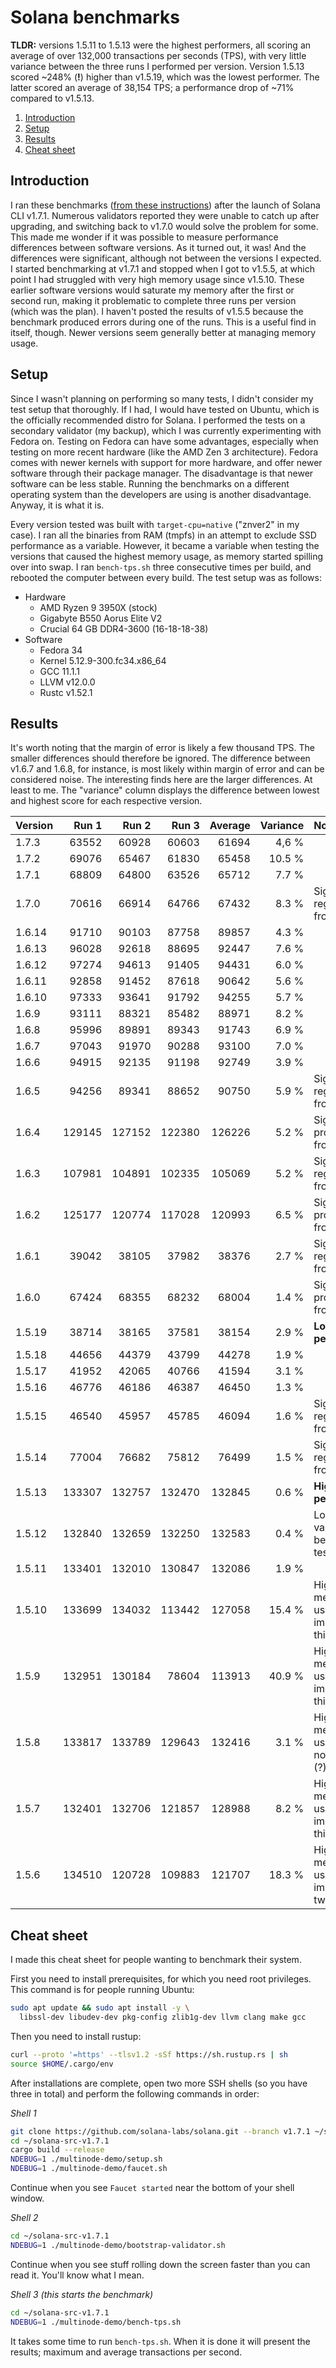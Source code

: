 
# Solana benchmarks

**TLDR:** versions 1.5.11 to 1.5.13 were the highest performers, all scoring an average of over 132,000 transactions per seconds (TPS), with very little variance between the three runs I performed per version. Version 1.5.13 scored ~248% (**!**) higher than v1.5.19, which was the lowest performer. The latter scored an average of 38,154 TPS; a performance drop of ~71% compared to v1.5.13.

 1. [Introduction](#introduction)
 2. [Setup](#setup)
 3. [Results](#results)
 4. [Cheat sheet](#cheat-sheet)

## Introduction

I ran these benchmarks ([from these instructions](https://docs.solana.com/cluster/bench-tps)) after the launch of Solana CLI v1.7.1. Numerous validators reported they were unable to catch up after upgrading, and switching back to v1.7.0 would solve the problem for some. This made me wonder if it was possible to measure performance differences between software versions. As it turned out, it was! And the differences were significant, although not between the versions I expected. I started benchmarking at v1.7.1 and stopped when I got to v1.5.5, at which point I had struggled with very high memory usage since v1.5.10. These earlier software versions would saturate my memory after the first or second run, making it problematic to complete three runs per version (which was the plan). I haven't posted the results of v1.5.5 because the benchmark produced errors during one of the runs. This is a useful find in itself, though. Newer versions seem generally better at managing memory usage.


## Setup

Since I wasn't planning on performing so many tests, I didn't consider my test setup that thoroughly. If I had, I would have tested on Ubuntu, which is the officially recommended distro for Solana. I performed the tests on a secondary validator (my backup), which I was currently experimenting with Fedora on. Testing on Fedora can have some advantages, especially when testing on more recent hardware (like the AMD Zen 3 architecture). Fedora comes with newer kernels with support for more hardware, and offer newer software through their package manager. The disadvantage is that newer software can be less stable. Running the benchmarks on a different operating system than the developers are using is another disadvantage. Anyway, it is what it is.

Every version tested was built with `target-cpu=native` ("znver2" in my case). I ran all the binaries from RAM (tmpfs) in an attempt to exclude SSD performance as a variable. However, it became a variable when testing the versions that caused the highest memory usage, as memory started spilling over into swap. I ran `bench-tps.sh` three consecutive times per build, and rebooted the computer between every build. The test setup was as follows:

 - Hardware
	 - AMD Ryzen 9 3950X (stock)
	 - Gigabyte B550 Aorus Elite V2
	 - Crucial 64 GB DDR4-3600 (16-18-18-38)
 - Software
	 - Fedora 34
	 - Kernel 5.12.9-300.fc34.x86_64
	 - GCC 11.1.1
	 - LLVM v12.0.0
	 - Rustc v1.52.1


## Results

It's worth noting that the margin of error is likely a few thousand TPS. The smaller differences should therefore be ignored. The difference between v1.6.7 and 1.6.8, for instance, is most likely within margin of error and can be considered noise. The interesting finds here are the larger differences. At least to me. The "variance" column displays the difference between lowest and highest score for each respective version.

Version|  Run 1 |  Run 2 |  Run 3 | Average|Variance| Note
:----- | -----: | -----: | -----: | -----: | -----: | :--------------------------------------
1.7.3  |  63552 |  60928 |  60603 |  61694 |  4,6 % |
1.7.2  |  69076 |  65467 |  61830 |  65458 | 10.5 % |
1.7.1  |  68809 |  64800 |  63526 |  65712 |  7.7 % |
1.7.0  |  70616 |  66914 |  64766 |  67432 |  8.3 % | Significant regression from 1.6.x
1.6.14 |  91710 |  90103 |  87758 |  89857 |  4.3 % |
1.6.13 |  96028 |  92618 |  88695 |  92447 |  7.6 % |
1.6.12 |  97274 |  94613 |  91405 |  94431 |  6.0 % |
1.6.11 |  92858 |  91452 |  87618 |  90642 |  5.6 % |
1.6.10 |  97333 |  93641 |  91792 |  94255 |  5.7 % |
1.6.9  |  93111 |  88321 |  85482 |  88971 |  8.2 % |
1.6.8  |  95996 |  89891 |  89343 |  91743 |  6.9 % |
1.6.7  |  97043 |  91970 |  90288 |  93100 |  7.0 % |
1.6.6  |  94915 |  92135 |  91198 |  92749 |  3.9 % |
1.6.5  |  94256 |  89341 |  88652 |  90750 |  5.9 % | Significant regression from 1.6.4
1.6.4  | 129145 | 127152 | 122380 | 126226 |  5.2 % | Significant progression from 1.6.3
1.6.3  | 107981 | 104891 | 102335 | 105069 |  5.2 % | Significant regression from 1.6.2
1.6.2  | 125177 | 120774 | 117028 | 120993 |  6.5 % | Significant progression from 1.6.1
1.6.1  |  39042 |  38105 |  37982 |  38376 |  2.7 % | Significant regression from 1.6.0
1.6.0  |  67424 |  68355 |  68232 |  68004 |  1.4 % | Significant progression from 1.5.19
1.5.19 |  38714 |  38165 |  37581 |  38154 |  2.9 % | **Lowest performer**
1.5.18 |  44656 |  44379 |  43799 |  44278 |  1.9 % |
1.5.17 |  41952 |  42065 |  40766 |  41594 |  3.1 % |
1.5.16 |  46776 |  46186 |  46387 |  46450 |  1.3 % |
1.5.15 |  46540 |  45957 |  45785 |  46094 |  1.6 % | Significant regression from 1.5.14
1.5.14 |  77004 |  76682 |  75812 |  76499 |  1.5 % | Significant regression from 1.5.13
1.5.13 | 133307 | 132757 | 132470 | 132845 |  0.6 % | **Highest performer**
1.5.12 | 132840 | 132659 | 132250 | 132583 |  0.4 % | Lowest variance between tests
1.5.11 | 133401 | 132010 | 130847 | 132086 |  1.9 % |
1.5.10 | 133699 | 134032 | 113442 | 127058 | 15.4 % | High memory usage impacting third run
1.5.9  | 132951 | 130184 |  78604 | 113913 | 40.9 % | High memory usage impacting third run
1.5.8  | 133817 | 133789 | 129643 | 132416 |  3.1 % | High memory usage. but no impact (?)
1.5.7  | 132401 | 132706 | 121857 | 128988 |  8.2 % | High memory usage impacting third run
1.5.6  | 134510 | 120728 | 109883 | 121707 | 18.3 % | High memory usage impacting two runs


## Cheat sheet

I made this cheat sheet for people wanting to benchmark their system.

First you need to install prerequisites, for which you need root privileges. This command is for people running Ubuntu:
```bash
sudo apt update && sudo apt install -y \
  libssl-dev libudev-dev pkg-config zlib1g-dev llvm clang make gcc
```

Then you need to install rustup:
```bash
curl --proto '=https' --tlsv1.2 -sSf https://sh.rustup.rs | sh
source $HOME/.cargo/env
```

After installations are complete, open two more SSH shells (so you have three in total) and perform the following commands in order:

*Shell 1*
```bash
git clone https://github.com/solana-labs/solana.git --branch v1.7.1 ~/solana-src-v1.7.1
cd ~/solana-src-v1.7.1
cargo build --release
NDEBUG=1 ./multinode-demo/setup.sh
NDEBUG=1 ./multinode-demo/faucet.sh
```
Continue when you see `Faucet started` near the bottom of your shell window.

*Shell 2*
```bash
cd ~/solana-src-v1.7.1
NDEBUG=1 ./multinode-demo/bootstrap-validator.sh
```
Continue when you see stuff rolling down the screen faster than you can read it. You'll know what I mean.

*Shell 3 (this starts the benchmark)*
```bash
cd ~/solana-src-v1.7.1
NDEBUG=1 ./multinode-demo/bench-tps.sh
```
It takes some time to run `bench-tps.sh`. When it is done it will present the results; maximum and average transactions per second.
